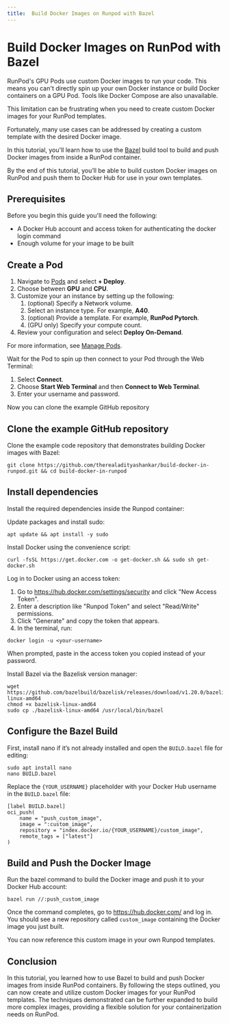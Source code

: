```yaml
---
title:  Build Docker Images on Runpod with Bazel
---
```


# Build Docker Images on RunPod with Bazel

RunPod's GPU Pods use custom Docker images to run your code.
This means you can't directly spin up your own Docker instance or build Docker containers on a GPU Pod.
Tools like Docker Compose are also unavailable.

This limitation can be frustrating when you need to create custom Docker images for your RunPod templates.

Fortunately, many use cases can be addressed by creating a custom template with the desired Docker image.

In this tutorial, you'll learn how to use the [Bazel](https://bazel.build) build tool to build and push Docker images from inside a RunPod container.

By the end of this tutorial, you’ll be able to build custom Docker images on RunPod and push them to Docker Hub for use in your own templates.

## Prerequisites

Before you begin this guide you'll need the following:

- A Docker Hub account and access token for authenticating the docker login command
- Enough volume for your image to be built

## Create a Pod

1. Navigate to [Pods](https://www.runpod.io/console/pods) and select **+ Deploy**.
2. Choose between **GPU** and **CPU**.
3. Customize your an instance by setting up the following:
   1. (optional) Specify a Network volume.
   2. Select an instance type. For example, **A40**.
   3. (optional) Provide a template. For example, **RunPod Pytorch**.
   4. (GPU only) Specify your compute count.
4. Review your configuration and select **Deploy On-Demand**.

For more information, see [Manage Pods](/pods/manage-pods#start-a-pod).

Wait for the Pod to spin up then connect to your Pod through the Web Terminal:

1. Select **Connect**.
2. Choose **Start Web Terminal** and then **Connect to Web Terminal**.
3. Enter your username and password.

Now you can clone the example GitHub repository

## Clone the example GitHub repository

Clone the example code repository that demonstrates building Docker images with Bazel:

```command
git clone https://github.com/therealadityashankar/build-docker-in-runpod.git && cd build-docker-in-runpod
```

## Install dependencies

Install the required dependencies inside the Runpod container:

Update packages and install sudo:

```command
apt update && apt install -y sudo
```

Install Docker using the convenience script:

```command
curl -fsSL https://get.docker.com -o get-docker.sh && sudo sh get-docker.sh
```

Log in to Docker using an access token:

1. Go to https://hub.docker.com/settings/security and click "New Access Token".
2. Enter a description like "Runpod Token" and select "Read/Write" permissions.
3. Click "Generate" and copy the token that appears.
4. In the terminal, run:

```command
docker login -u <your-username>
```

When prompted, paste in the access token you copied instead of your password.

Install Bazel via the Bazelisk version manager:

```command
wget https://github.com/bazelbuild/bazelisk/releases/download/v1.20.0/bazelisk-linux-amd64
chmod +x bazelisk-linux-amd64  
sudo cp ./bazelisk-linux-amd64 /usr/local/bin/bazel
```

## Configure the Bazel Build

First, install nano if it’s not already installed and open the `BUILD.bazel` file for editing:

```
sudo apt install nano
nano BUILD.bazel
```

Replace the `{YOUR_USERNAME}` placeholder with your Docker Hub username in the `BUILD.bazel` file:

```starlark
[label BUILD.bazel]
oci_push(
    name = "push_custom_image",
    image = ":custom_image",
    repository = "index.docker.io/{YOUR_USERNAME}/custom_image",
    remote_tags = ["latest"]
)
```

## Build and Push the Docker Image

Run the bazel command to build the Docker image and push it to your Docker Hub account:

```command
bazel run //:push_custom_image
```

Once the command completes, go to https://hub.docker.com/ and log in. You should see a new repository called `custom_image` containing the Docker image you just built.

You can now reference this custom image in your own Runpod templates.

## Conclusion

In this tutorial, you learned how to use Bazel to build and push Docker images from inside RunPod containers.
By following the steps outlined, you can now create and utilize custom Docker images for your RunPod templates.
The techniques demonstrated can be further expanded to build more complex images, providing a flexible solution for your containerization needs on RunPod.
